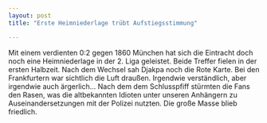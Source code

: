 ```yaml
---
layout: post
title: "Erste Heimniederlage trübt Aufstiegsstimmung"

---
```


Mit einem verdienten 0:2 gegen 1860 München hat sich die Eintracht doch noch eine Heimniederlage in der 2. Liga geleistet. Beide Treffer fielen in der ersten Halbzeit. Nach dem Wechsel sah Djakpa noch die Rote Karte. Bei den Frankfurtern war sichtlich die Luft draußen. Irgendwie verständlich, aber irgendwie auch ärgerlich... Nach dem dem Schlusspfiff stürmten die Fans den Rasen, was die altbekannten Idioten unter unseren Anhängern zu Auseinandersetzungen mit der Polizei nutzten. Die große Masse blieb friedlich.


